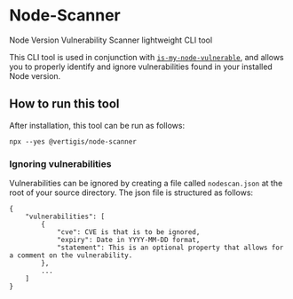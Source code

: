 # Node-Scanner
Node Version Vulnerability Scanner lightweight CLI tool

This CLI tool is used in conjunction with [`is-my-node-vulnerable`](https://github.com/RafaelGSS/is-my-node-vulnerable), and allows you to properly identify and ignore vulnerabilities found in your installed Node version.

## How to run this tool

After installation, this tool can be run as follows:

`npx --yes @vertigis/node-scanner`

### Ignoring vulnerabilities

Vulnerabilities can be ignored by creating a file called `nodescan.json` at the root of your source directory. The json file is structured as follows:

```
{
    "vulnerabilities": [
        {    
            "cve": CVE is that is to be ignored,
            "expiry": Date in YYYY-MM-DD format,
            "statement": This is an optional property that allows for a comment on the vulnerability.
        },
        ...
    ]
}

```
